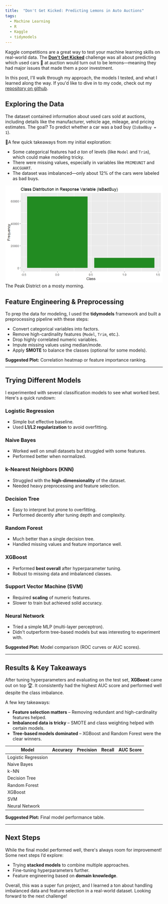 ```yaml
---
title:  "Don't Get Kicked: Predicting Lemons in Auto Auctions"
tags: 
  - Machine Learning
  - R
  - Kaggle
  - tidymodels
---
```


<!--more-->  

Kaggle competitions are a great way to test your machine learning skills on real-world data. The [**Don't Get Kicked**](https://www.kaggle.com/competitions/DontGetKicked) challenge was all about predicting which used cars 🚗 at auction would turn out to be lemons—meaning they had major issues that made them a poor investment.  

In this post, I'll walk through my approach, the models I tested, and what I learned along the way. If you'd like to dive in to my code, check out my [repository on github](https://github.com/katelynnelson38/kaggle_dont_get_kicked).

## Exploring the Data  

The dataset contained information about used cars sold at auctions, including details like the manufacturer, vehicle age, mileage, and pricing estimates. The goal? To predict whether a car was a bad buy (`IsBadBuy = 1`).  

📌A few quick takeaways from my initial exploration:  

- Some categorical features had *a ton* of levels (like `Model` and `Trim`), which could make modeling tricky.  
- There were missing values, especially in variables like `PRIMEUNIT` and `AUCGUART`.  
- The dataset was imbalanced—only about 12% of the cars were labeled as bad buys.  

<div class="card mb-3">
    <img class="card-img-top" src="theme/img/dont_get_kicked_post/class_imbalance.jpeg"/>
    <div class="card-body bg-light">
        <div class="card-text">
            The Peak District on a mosty morning.
        </div>
    </div>
</div>

## Feature Engineering & Preprocessing  

To prep the data for modeling, I used the **tidymodels** framework and built a preprocessing pipeline with these steps:  

- Convert categorical variables into factors.  
- Remove high-cardinality features (`Model`, `Trim`, etc.).  
- Drop highly correlated numeric variables.  
- Impute missing values using median/mode.  
- Apply **SMOTE** to balance the classes (optional for some models).  

**Suggested Plot:** Correlation heatmap or feature importance ranking.  

---

## Trying Different Models  

I experimented with several classification models to see what worked best. Here's a quick rundown:  

### Logistic Regression  
- Simple but effective baseline.  
- Used **L1/L2 regularization** to avoid overfitting.  

### Naive Bayes  
- Worked well on small datasets but struggled with some features.  
- Performed better when normalized.  

### k-Nearest Neighbors (KNN)  
- Struggled with the **high-dimensionality** of the dataset.  
- Needed heavy preprocessing and feature selection.  

### Decision Tree  
- Easy to interpret but prone to overfitting.  
- Performed decently after tuning depth and complexity.  

### Random Forest  
- Much better than a single decision tree.  
- Handled missing values and feature importance well.  

### XGBoost  
- Performed **best overall** after hyperparameter tuning.  
- Robust to missing data and imbalanced classes.  

### Support Vector Machine (SVM)  
- Required **scaling** of numeric features.  
- Slower to train but achieved solid accuracy.  

### Neural Network  
- Tried a simple MLP (multi-layer perceptron).  
- Didn't outperform tree-based models but was interesting to experiment with.  

**Suggested Plot:** Model comparison (ROC curves or AUC scores).  

---

## Results & Key Takeaways  

After tuning hyperparameters and evaluating on the test set, **XGBoost** came out on top 🏆. It consistently had the highest AUC score and performed well despite the class imbalance.  

A few key takeaways:  
- **Feature selection matters** – Removing redundant and high-cardinality features helped.  
- **Imbalanced data is tricky** – SMOTE and class weighting helped with certain models.  
- **Tree-based models dominated** – XGBoost and Random Forest were the clear winners.  

| Model                | Accuracy | Precision | Recall | AUC Score |
|----------------------|----------|-----------|--------|-----------|
| Logistic Regression |          |           |        |           |
| Naive Bayes         |          |           |        |           |
| k-NN                |          |           |        |           |
| Decision Tree       |          |           |        |           |
| Random Forest       |          |           |        |           |
| XGBoost            |          |           |        |           |
| SVM                |          |           |        |           |
| Neural Network     |          |           |        |           |

**Suggested Plot:** Final model performance table.  

---

## Next Steps  

While the final model performed well, there's always room for improvement! Some next steps I’d explore:  
- Trying **stacked models** to combine multiple approaches.  
- Fine-tuning hyperparameters further.  
- Feature engineering based on **domain knowledge**.  

Overall, this was a super fun project, and I learned a ton about handling imbalanced data and feature selection in a real-world dataset. Looking forward to the next challenge!  
